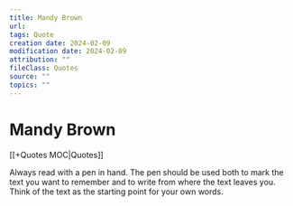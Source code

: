 ```yaml
---
title: Mandy Brown
url: 
tags: Quote
creation date: 2024-02-09
modification date: 2024-02-09
attribution: ""
fileClass: Quotes
source: ""
topics: ""
---
```


# Mandy Brown

[[+Quotes MOC|Quotes]]

Always read with a pen in hand. The pen should be used both to mark the text you want to remember and to write from where the text leaves you. Think of the text as the starting point for your own words.
